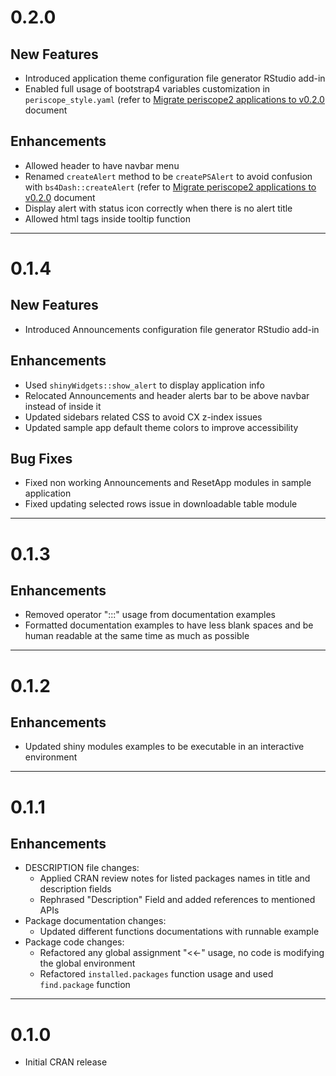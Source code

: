# 0.2.0
## New Features
- Introduced application theme configuration file generator RStudio add-in
- Enabled full usage of bootstrap4 variables customization in `periscope_style.yaml` (refer to [Migrate periscope2 applications to v0.2.0](migrate_to_v0_2_0.html) document

## Enhancements
- Allowed header to have navbar menu
- Renamed `createAlert` method to be `createPSAlert` to avoid confusion with `bs4Dash::createAlert` (refer to [Migrate periscope2 applications to v0.2.0](migrate_to_v0_2_0.html) document
- Display alert with status icon correctly when there is no alert title
- Allowed html tags inside tooltip function

-----

# 0.1.4
## New Features
- Introduced Announcements configuration file generator RStudio add-in

## Enhancements
- Used `shinyWidgets::show_alert` to display application info
- Relocated Announcements and header alerts bar to be above navbar instead of inside it
- Updated sidebars related CSS to avoid CX z-index issues
- Updated sample app default theme colors to improve accessibility

## Bug Fixes
- Fixed non working Announcements and ResetApp modules in sample application
- Fixed updating selected rows issue in downloadable table module

-----

# 0.1.3
## Enhancements
  - Removed operator ":::" usage from documentation examples
  - Formatted documentation examples to have less blank spaces and be human readable at the same time as much as possible

-----

# 0.1.2
## Enhancements
- Updated shiny modules examples to be executable in an interactive environment

-----

# 0.1.1
## Enhancements
- DESCRIPTION file changes:
  - Applied CRAN review notes for listed packages names in title and description fields
  - Rephrased "Description" Field and added references to mentioned APIs
- Package documentation changes:
  - Updated different functions documentations with runnable example
- Package code changes:
  - Refactored any global assignment "<<-" usage, no code is modifying the global environment
  - Refactored `installed.packages` function usage and used `find.package` function

-----

# 0.1.0
* Initial CRAN release

